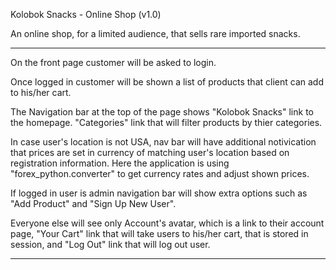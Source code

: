 Kolobok Snacks - Online Shop (v1.0)

An online shop, for a limited audience, that sells rare imported snacks.

***********************************************************************************

On the front page customer will be asked to login.

Once logged in customer will be shown a list of products that client can add to his/her cart.

The Navigation bar at the top of the page shows "Kolobok Snacks" link to the homepage.
"Categories" link that will filter products by thier categories.

In case user's location is not USA, nav bar will have additional notivication that prices are
set in currency of matching user's location based on registration information.
Here the application is using "forex_python.converter" to get currency rates and adjust shown prices.

If logged in user is admin navigation bar will show extra options such as "Add Product" and 
"Sign Up New User". 

Everyone else will see only Account's avatar, which is a link to their account page,
"Your Cart" link that will take users to his/her cart, that is stored in session,
and "Log Out" link that will log out user.

***********************************************************************************


